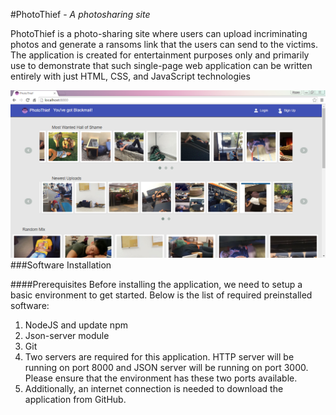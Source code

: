 #PhotoThief - *A photosharing site*

PhotoThief is a photo-sharing site where users can upload incriminating photos and generate a ransoms link that the users can send to the victims.  The application is created for entertainment purposes only and primarily use to demonstrate that such single-page web application can be written entirely with just HTML, CSS, and JavaScript technologies

![Main Screen](https://github.com/NeenuAVarghese/photothief/blob/master/screenshots/MainScreen.png)
###Software Installation

####Prerequisites
Before installing the application, we need to setup a basic environment to get started.  Below is the list of required preinstalled software:
1.	NodeJS and update npm
2.	Json-server module 
3.	Git
4.	Two servers are required for this application. HTTP server will be running on port 8000 and JSON server will be running on port 3000. Please ensure that the environment has these two ports available. 
5.  Additionally, an internet connection is needed to download the application from GitHub.
